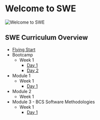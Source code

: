 # Welcome to SWE

![Welcome to SWE](https://user-images.githubusercontent.com/4499581/92381014-fec7f500-f101-11ea-8fcd-506232e5de87.png)

## SWE Curriculum Overview

* [Flying Start](https://docs.google.com/presentation/d/1ec5SgzTACT3lrgcRwKoDiOHqJEDCDoQOiWgArq_j_jA/edit?usp=sharing)
* Bootcamp
    + Week 1
        - [Day 1](/swe/bootcamp/wk1/day1.html)
        - [Day 2](/swe/bootcamp/wk1/day2.html)
* Module 1
    + Week 1
        - [Day 1](/swe/mod1/wk1/day1.html)
* Module 2
    + Week 1
* Module 3 - BCS Software Methodologies
    + Week 1
        - [Day 1](/swe/mod3/wk1/day1.html)